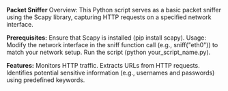 **Packet Sniffer**
Overview:
This Python script serves as a basic packet sniffer using the Scapy library, capturing HTTP requests on a specified network interface.

**Prerequisites:**
Ensure that Scapy is installed (pip install scapy).
Usage:
Modify the network interface in the sniff function call (e.g., sniff("eth0")) to match your network setup.
Run the script (python your_script_name.py).

**Features:**
Monitors HTTP traffic.
Extracts URLs from HTTP requests.
Identifies potential sensitive information (e.g., usernames and passwords) using predefined keywords.

